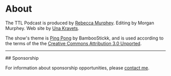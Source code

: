 # About

The TTL Podcast is produced by [Rebecca Murphey][rebecca-murphey]. Editing by
Morgan Murphey. Web site by [Una Kravets][una-kravets].

The show's theme is [Ping Pong][ping-pong] by BambooStickk, and is used according
to the terms of the the [Creative Commons Attribution 3.0 Unported][cc-by].

[rebecca-murphey]: http://rmurphey.com
[una-kravets]: http://una.github.io
[ping-pong]: https://soundcloud.com/bamboostickk/ping-pong
[cc-by]: http://creativecommons.org/licenses/by/3.0/
<hr>
## Sponsorship

For information about sponsorship opportunities, please [contact me][contact].

[contact]: mailto:rmurphey+ttlpodcast@gmail.com